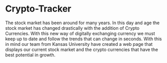 # Crypto-Tracker

The stock market has been around for many years. In this day and age the stock market has changed drastically with the addition of Crypto Currencies. With this new way of digitally exchanging currency we must keep up to date and follow the trends that can change in seconds. With this in mind our team from Kansas University have created a web page that displays our current stock market and the crypto currencies that have the best potential in growth. 